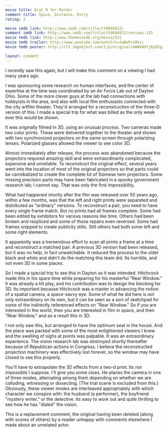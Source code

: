 ```yaml
---
movie title: Dial M for Murder
comment title: Space, Distance, Entry
rating: 3

movie imdb link: http://www.imdb.com/title/tt0046912/
comment imdb link: http://www.imdb.com/title/tt0046912/reviews-125
movie tmdb link: http://www.themoviedb.org/movie/521
movie tmdb trailer: http://www.youtube.com/watch?v=1qWwFvsBVic
movie tmdb poster: http://cf2.imgobject.com/t/p/original/mWWXNdtjRy82gZr4eaOEtBWc1JX.jpg

layout: comment
---
```


I recently saw this again, but I will make this comment on a viewing I had many years ago.

I was sponsoring some research on human interfaces, and the center of expertise at the time was coordinated by an Air Force Lab out of Dayton Ohio. Some of the more clever guys at the lab had connections with hobbyists in the area, and also with local film enthusiasts connected with the city artfilm theater. They'd arranged for a reconstruction of the three-D version of this. I made a special trip for what was billed as the only week ever this would be shown.

It was originally filmed in 3D, using an unusual process. Two cameras made two color prints. These were delivered together to the theater and shown with two synchronized projectors on the same screen through polarizing lenses. Polarized glasses allowed the viewer to see color 3D.

Almost immediately after release, the process was abandoned because the projectors required amazing skill and were extraordinarily complicated, expensive and unreliable. To reconstruct the original effect, several years went into the location of most of the original projectors so that parts could be cannibalized to create the complete kit of Siamese twin projectors. Some missing precision parts may have been fabricated in a spooky government research lab; I cannot say. That was only the first impossibility.

What had happened shortly after the film was released over 50 years ago, within a few months, was that the left and right prints were separated and distributed as "ordinary" versions. To reconstruct a pair, you need to have every single frame match. But no prints had all frames complete. Some had been edited by exhibitors for various reasons like time. Others had been broken and respliced and some of those repairs even reversed. Some had frames snipped to create publicity stills. Still others had both some left and some right elements.

It apparently was a tremendous effort to scan all prints a frame at a time and reconstruct a matched pair. A previous 3D version had been released, but it was no help, in fact unwatchable. It reduced the process to the older black and white and didn't do the matching this team did. Its horrible, and not even 3D in some places.

So I made a special trip to see this in Dayton as it was intended. Hitchcock made this in his spare time while preparing for his masterful "Rear Window." It was already a hit play, and his contribution was to design the blocking for 3D. Its important because Hitchcock was a master in advancing the notion of a spatial camera, a space-savvy eye. Some of what he did here is not only extraordinary on its own, but it can be seen as a sort of sketchpad for some of the indirectly referenced effects on "Rear Window." So if you are interested in the world, then you are interested in film in space, and then "Rear Window," and as a result this in 3D.

I not only saw this, but arranged to have the optimum seat in the house. And the place was packed with some of the most enlightened viewers I knew and the swelling of sighs at points was palpable. It was an extraordinary experience. The vision research lab was destroyed shortly thereafter because of Republican actions in Congress. I believe the reconstructed projection machinery was effectively lost forever, so the window may have closed to see this properly.

You'll have to extrapolate the 3D effects from a two-d print. Its not impossible I suppose. I'll give you some clues. He places the camera in one of three modes, alternating among them depending on whether we are colluding, witnessing or dissecting. (The trial scene is excluded from this.) Obviously, these viewer modes are interleaved appropriately with which character we conspire with: the husband (a performer), the boyfriend "mystery writer," or the detective. Its easy to work out and quite thrilling to see how he has "dialed" the vision.

This is a replacement comment, the original having been deleted (along with scores of others) by a reader unhappy with comments elsewhere I made about an unrelated actor.